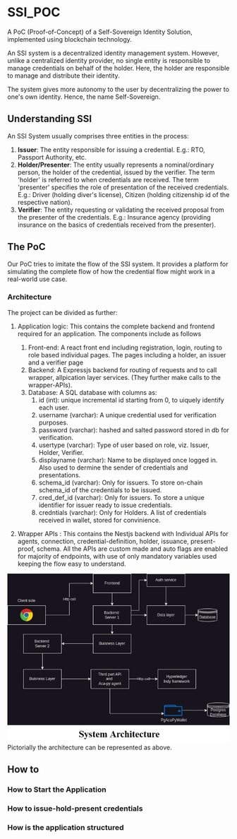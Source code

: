 # SSI_POC
A PoC (Proof-of-Concept) of a Self-Sovereign Identity Solution, implemented using blockchain technology.

An SSI system is a decentralized identity management system. However, unlike a centralized identity provider, no single entity is responsible to manage credentials on behalf of the holder. Here, the holder are responsible to manage and distribute their identity. <br>

The system gives more autonomy to the user by decentralizing the power to one's own identity. Hence, the name Self-Sovereign.<br>

## Understanding SSI

An SSI System usually comprises three entities in the process:
1. **Issuer**: The entity responsible for issuing a credential. E.g.: RTO, Passport Authority, etc.
2. **Holder/Presenter**: The entity usually represents a nominal/ordinary person, the holder of the credential, issued by the verifier. The term 'holder' is referred to when credentials are received. The term 'presenter' specifies the role of presentation of the received credentials. E.g.: Driver (holding diver's license), Citizen (holding citizenship id of the respective nation).
3. **Verifier**: The entity requesting or validating the received proposal from the presenter of the credentials. E.g.: Insurance agency (providing insurance on the basics of credentials received from the presenter).

## The PoC

Our PoC tries to imitate the flow of the SSI system. It provides a platform for simulating the complete flow of how the credential flow might work in a real-world use case. <br>


### Architecture

The project can be divided as further: <br>
1. Application logic: This contains the complete backend and frontend required for an application. The components include as follows <br>
    1. Front-end: A react front end including registration, login, routing to  role based individual pages. The pages including a holder, an issuer and a verifier page
    2. Backend: A Expressjs backend for routing of requests and to call wrapper, allpication layer services. (They further make calls to the wrapper-APIs).
    3. Database: A SQL database with columns as:
        1. id (int): unique incremental id starting from 0, to uiquely identify each user.
        2. username (varchar): A unique credential used for verification purposes.
        3. password (varchar): hashed and salted password stored in db for verification.
        4. usertype (varchar): Type of user based on role, viz. Issuer, Holder, Verifier.
        5. displayname (varchar): Name to be displayed once logged in. Also used to dermine the sender of credentials and presentations.
        6. schema_id (varchar): Only for issuers. To store on-chain schema_id of the credentials to be issued.
        7. cred_def_id (varchar): Only for issuers. To store a unique identifier for issuer ready to issue credentials.
        8. credntials (varchar): Only for Holders. A list of credentials received in wallet, stored for convinience.

2. Wrapper APIs : This contains the Nestjs backend with Individual APIs for agents, connection, credential-definition, holder, issuance, present-proof, schema. All the APIs are custom made and auto flags are enabled for majority of endpoints, with use of only mandatory variables used keeping the flow easy to understand.

<img src="./assets/System Architecture.jpeg" alt = "System Architecture.jpeg" align = "middle">
Pictorially the architecture can be represented as above.


## How to

### How to Start the Application

### How to issue-hold-present credentials

### How is the application structured

